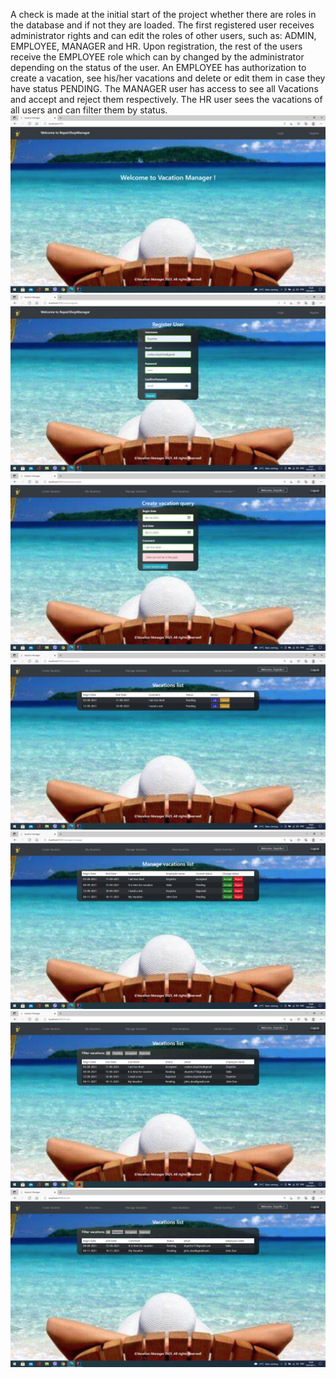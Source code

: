 A check is made at the initial start of the project whether there are roles in the database and if not they are loaded. The first registered user receives administrator rights and can edit the roles of other users, such as: ADMIN, EMPLOYEE, MANAGER and HR. Upon registration, the rest of the users receive the EMPLOYEE role which can by changed by the administrator depending on the status of the user. An EMPLOYEE has authorization to create a vacation, see his/her vacations and delete or edit them in case they have status PENDING. The MANAGER user has access to see all Vacations and accept and reject them respectively. The HR user sees  the vacations of all users and can filter them by status.
![img.png](img.png)![img_1.png](img_1.png)![img_2.png](img_2.png)![img_3.png](img_3.png)![img_4.png](img_4.png)![img_5.png](img_5.png)![img_6.png](img_6.png)
